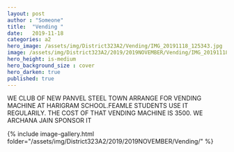 ```yaml
---
layout: post
author : "Someone"
title:  "Vending "
date:   2019-11-18
categories: a2
hero_image: /assets/img/District323A2/Vending/IMG_20191118_125343.jpg
image: /assets/img/District323A2/2019/2019NOVEMBER/Vending/IMG_20191118_125343.jpg
hero_height: is-medium
hero_background_size : cover
hero_darken: true
published: true
---
```


WE CLUB OF NEW PANVEL STEEL TOWN ARRANGE FOR VENDING MACHINE AT HARIGRAM SCHOOL.FEAMLE STUDENTS USE IT REGULARILY. THE COST OF THAT VENDING MACHINE IS 3500. WE ARCHANA JAIN SPONSOR IT 

{% include image-gallery.html folder="/assets/img/District323A2/2019/2019NOVEMBER/Vending/" %}